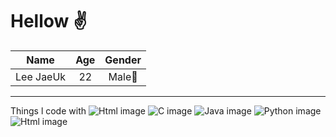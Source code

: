 # Hellow ✌️

|Name|Age|Gender|
|:--:|:--:|:--:|
|Lee JaeUk|22|Male🧑|
---
Things l code with
![Html image](https://img.shields.io/badge/Html-yellow)
![C image](https://img.shields.io/badge/C-blue)
![Java image](https://img.shields.io/badge/Java-pink)
![Python image](https://img.shields.io/badge/Python-green)
![Html image](https://www.naver.com)
